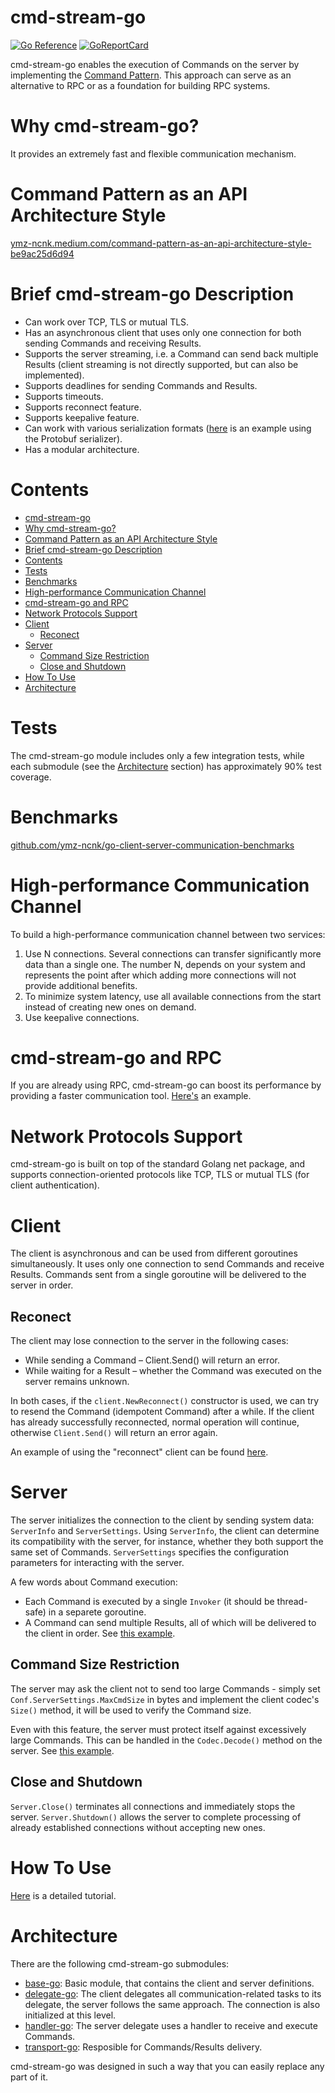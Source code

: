 # cmd-stream-go

[![Go Reference](https://pkg.go.dev/badge/github.com/cmd-stream/cmd-stream-go.svg)](https://pkg.go.dev/github.com/cmd-stream/cmd-stream-go)
[![GoReportCard](https://goreportcard.com/badge/cmd-stream/cmd-stream-go)](https://goreportcard.com/report/github.com/cmd-stream/cmd-stream-go)

cmd-stream-go enables the execution of Commands on the server by implementing 
the [Command Pattern](https://en.wikipedia.org/wiki/Command_pattern). This 
approach can serve as an alternative to RPC or as a foundation for building RPC 
systems.

# Why cmd-stream-go?
It provides an extremely fast and flexible communication mechanism.

# Command Pattern as an API Architecture Style
[ymz-ncnk.medium.com/command-pattern-as-an-api-architecture-style-be9ac25d6d94](https://ymz-ncnk.medium.com/command-pattern-as-an-api-architecture-style-be9ac25d6d94)

# Brief cmd-stream-go Description
- Can work over TCP, TLS or mutual TLS.
- Has an asynchronous client that uses only one connection for both sending 
  Commands and receiving Results.
- Supports the server streaming, i.e. a Command can send back multiple Results
  (client streaming is not directly supported, but can also be implemented).
- Supports deadlines for sending Commands and Results.
- Supports timeouts.
- Supports reconnect feature.
- Supports keepalive feature.
- Can work with various serialization formats ([here](https://github.com/cmd-stream/cmd-stream-examples-go/tree/main/standard_protobuf) is an example using the Protobuf serializer).
- Has a modular architecture.

# Contents
- [cmd-stream-go](#cmd-stream-go)
- [Why cmd-stream-go?](#why-cmd-stream-go)
- [Command Pattern as an API Architecture Style](#command-pattern-as-an-api-architecture-style)
- [Brief cmd-stream-go Description](#brief-cmd-stream-go-description)
- [Contents](#contents)
- [Tests](#tests)
- [Benchmarks](#benchmarks)
- [High-performance Communication Channel](#high-performance-communication-channel)
- [cmd-stream-go and RPC](#cmd-stream-go-and-rpc)
- [Network Protocols Support](#network-protocols-support)
- [Client](#client)
  - [Reconect](#reconect)
- [Server](#server)
  - [Command Size Restriction](#command-size-restriction)
  - [Close and Shutdown](#close-and-shutdown)
- [How To Use](#how-to-use)
- [Architecture](#architecture)

# Tests
The cmd-stream-go module includes only a few integration tests, while each 
submodule (see the [Architecture](#architecture) section) has approximately 90% 
test coverage.

# Benchmarks
[github.com/ymz-ncnk/go-client-server-communication-benchmarks](https://github.com/ymz-ncnk/go-client-server-communication-benchmarks)

# High-performance Communication Channel
To build a high-performance communication channel between two services:
1. Use N connections. Several connections can transfer significantly more
   data than a single one. The number N, depends on your system and represents 
   the point after which adding more connections will not provide additional 
   benefits.
2. To minimize system latency, use all available connections from the start 
   instead of creating new ones on demand.
3. Use keepalive connections.

# cmd-stream-go and RPC
If you are already using RPC, cmd-stream-go can boost its performance by 
providing a faster communication tool. [Here's](https://github.com/cmd-stream/cmd-stream-examples-go/tree/main/rpc) 
an example.

# Network Protocols Support
cmd-stream-go is built on top of the standard Golang net package, and supports 
connection-oriented protocols like TCP, TLS or mutual TLS (for client
authentication).

# Client
The client is asynchronous and can be used from different goroutines 
simultaneously. It uses only one connection to send Commands and receive 
Results. Commands sent from a single goroutine will be delivered to the server 
in order.

## Reconect
The client may lose connection to the server in the following cases:
- While sending a Command – Client.Send() will return an error.
- While waiting for a Result – whether the Command was executed on the server 
  remains unknown.

In both cases, if the `client.NewReconnect()` constructor is used, we can try to
resend the Command (idempotent Command) after a while. If the client has already
successfully reconnected, normal operation will continue, otherwise 
`Client.Send()` will return an error again.

An example of using the "reconnect" client can be found [here](https://github.com/cmd-stream/cmd-stream-examples-go/tree/main/reconnect).

# Server
The server initializes the connection to the client by sending system data: 
`ServerInfo` and `ServerSettings`. Using `ServerInfo`, the client can 
determine its compatibility with the server, for instance, whether they both 
support the same set of Commands. `ServerSettings` specifies the configuration 
parameters for interacting with the server.

A few words about Command execution:
- Each Command is executed by a single `Invoker` (it should be thread-safe) in 
  a separete goroutine.
- A Command can send multiple Results, all of which will be delivered to 
  the client in order. See [this example](https://github.com/cmd-stream/cmd-stream-examples-go/tree/main/multi_result).

## Command Size Restriction
The server may ask the client not to send too large Commands - simply set 
`Conf.ServerSettings.MaxCmdSize` in bytes and implement the client codec's 
`Size()` method, it will be used to verify the Command size.

Even with this feature, the server must protect itself against excessively large
Commands. This can be handled in the `Codec.Decode()` method on the server. See 
[this example](https://github.com/cmd-stream/cmd-stream-examples-go/tree/main/max_cmd_size).

## Close and Shutdown
`Server.Close()` terminates all connections and immediately stops the server. 
`Server.Shutdown()` allows the server to complete processing of already 
established connections without accepting new ones.

# How To Use
[Here](https://ymz-ncnk.medium.com/cmd-stream-go-tutorial-0276d39c91e8) is a 
detailed tutorial.

# Architecture
There are the following cmd-stream-go submodules:
- [base-go](https://github.com/cmd-stream/base-go): Basic module, that contains 
  the client and server definitions.
- [delegate-go](https://github.com/cmd-stream/delegate-go): The client delegates
  all communication-related tasks to its delegate, the server follows the same 
  approach. The connection is also initialized at this level.
- [handler-go](https://github.com/cmd-stream/handler-go): The server delegate 
  uses a handler to receive and execute Commands.
- [transport-go](https://github.com/cmd-stream/transport-go): Resposible for 
  Commands/Results delivery.

cmd-stream-go was designed in such a way that you can easily replace any part of 
it.